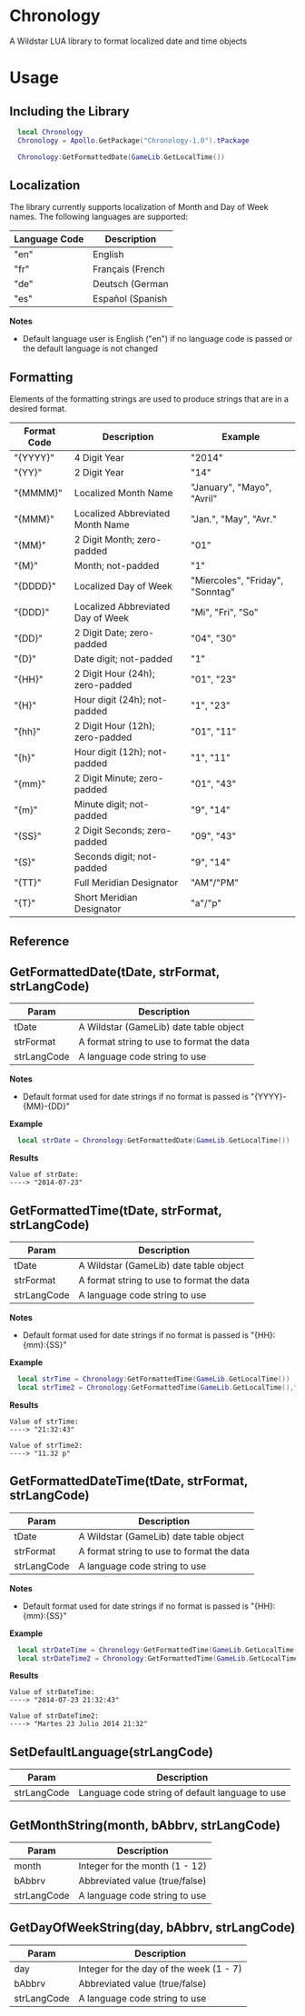 Chronology
==========
A Wildstar LUA library to format localized date and time objects

Usage
=====
## Including the Library 
```lua
  local Chronology
  Chronology = Apollo.GetPackage("Chronology-1.0").tPackage

  Chronology:GetFormattedDate(GameLib.GetLocalTime())
```

## Localization
The library currently supports localization of Month and Day of Week names. The following languages are supported:

| Language Code | Description |
| ------------- | ----------- |
| "en" | English |
| "fr" | Français (French|
| "de" | Deutsch (German|
| "es" | Español (Spanish|

**Notes**
* Default language user is English ("en") if no language code is passed or the default language is not changed

## Formatting
Elements of the formatting strings are used to produce strings that are in a desired format.

| Format Code | Description | Example |
| ----------- | ----------- | ------- |
| "{YYYY}" | 4 Digit Year | "2014" |
| "{YY}" | 2 Digit Year | "14" |
| "{MMMM}" | Localized Month Name | "January", "Mayo", "Avril" |
| "{MMM}" | Localized Abbreviated Month Name | "Jan.", "May", "Avr." |
| "{MM}" | 2 Digit Month; zero-padded | "01" |
| "{M}" | Month; not-padded | "1" |
| "{DDDD}" | Localized Day of Week | "Miercoles", "Friday", "Sonntag" |
| "{DDD}" | Localized Abbreviated Day of Week | "Mi", "Fri", "So" |
| "{DD}" | 2 Digit Date; zero-padded | "04", "30" |
| "{D}" | Date digit; not-padded | "1" |
| "{HH}" | 2 Digit Hour (24h); zero-padded | "01", "23" |
| "{H}" | Hour digit (24h); not-padded | "1", "23" |
| "{hh}" | 2 Digit Hour (12h); zero-padded | "01", "11" |
| "{h}" |  Hour digit (12h); not-padded | "1", "11" |
| "{mm}" | 2 Digit Minute; zero-padded | "01", "43" |
| "{m}" | Minute digit; not-padded | "9", "14" |
| "{SS}" | 2 Digit Seconds; zero-padded | "09", "43" |
| "{S}" | Seconds digit; not-padded | "9", "14" |
| "{TT}" | Full Meridian Designator | "AM"/"PM" |
| "{T}" | Short Meridian Designator | "a"/"p" |


Reference
---------
## GetFormattedDate(tDate, strFormat, strLangCode)
| Param | Description |
| ----- | ----------- |
| tDate | A Wildstar (GameLib) date table object |
| strFormat | A format string to use to format the data |
| strLangCode | A language code string to use |

**Notes**
* Default format used for date strings if no format is passed is "{YYYY}-{MM}-{DD}"

**Example**
```lua
  local strDate = Chronology:GetFormattedDate(GameLib.GetLocalTime())
```
**Results**
```
Value of strDate:
----> "2014-07-23"
```

## GetFormattedTime(tDate, strFormat, strLangCode)
| Param | Description |
| ----- | ----------- |
| tDate | A Wildstar (GameLib) date table object |
| strFormat | A format string to use to format the data |
| strLangCode | A language code string to use |

**Notes**
* Default format used for date strings if no format is passed is "{HH}:{mm}:{SS}"

**Example**
```lua
  local strTime = Chronology:GetFormattedTime(GameLib.GetLocalTime())
  local strTime2 = Chronology:GetFormattedTime(GameLib.GetLocalTime(),"{hh}.{mm} {T}")
```
**Results**
```
Value of strTime:
----> "21:32:43"

Value of strTime2:
----> "11.32 p"
```

## GetFormattedDateTime(tDate, strFormat, strLangCode)
| Param | Description |
| ----- | ----------- |
| tDate | A Wildstar (GameLib) date table object |
| strFormat | A format string to use to format the data |
| strLangCode | A language code string to use |

**Notes**
* Default format used for date strings if no format is passed is "{HH}:{mm}:{SS}"

**Example**
```lua
  local strDateTime = Chronology:GetFormattedTime(GameLib.GetLocalTime())
  local strDateTime2 = Chronology:GetFormattedTime(GameLib.GetLocalTime(),"{DDDD} {D} {MMMM} {YYYY} {HH}:{mm}", "es")
```
**Results**
```
Value of strDateTime:
----> "2014-07-23 21:32:43"

Value of strDateTime2:
----> "Martes 23 Julio 2014 21:32"
```
## SetDefaultLanguage(strLangCode)
| Param | Description |
| ----- | ----------- |
| strLangCode | Language code string of default language to use |

## GetMonthString(month, bAbbrv, strLangCode)
| Param | Description |
| ----- | ----------- |
| month | Integer for the month (1 - 12) |
| bAbbrv | Abbreviated value (true/false) |
| strLangCode | A language code string to use |

## GetDayOfWeekString(day, bAbbrv, strLangCode)
| Param | Description |
| ----- | ----------- |
| day | Integer for the day of the week (1 - 7) |
| bAbbrv | Abbreviated value (true/false) |
| strLangCode | A language code string to use |
